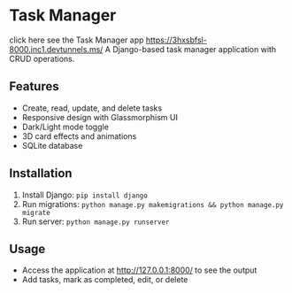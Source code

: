 # Task Manager  
click here see the  Task Manager app
https://3hxsbfsl-8000.inc1.devtunnels.ms/
A Django-based task manager application with CRUD operations.

## Features

- Create, read, update, and delete tasks
- Responsive design with Glassmorphism UI
- Dark/Light mode toggle
- 3D card effects and animations
- SQLite database

## Installation

1. Install Django: `pip install django`
2. Run migrations: `python manage.py makemigrations && python manage.py migrate`
3. Run server: `python manage.py runserver`

## Usage

- Access the application at http://127.0.0.1:8000/ to see the output
- Add tasks, mark as completed, edit, or delete

